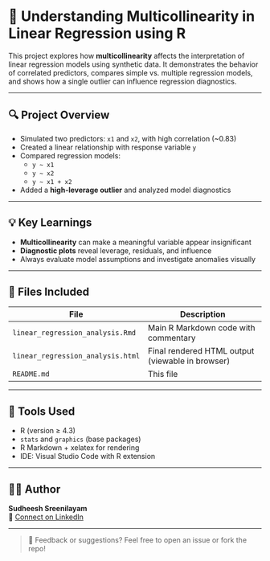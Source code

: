 # 🧠 Understanding Multicollinearity in Linear Regression using R

This project explores how **multicollinearity** affects the interpretation of linear regression models using synthetic data. It demonstrates the behavior of correlated predictors, compares simple vs. multiple regression models, and shows how a single outlier can influence regression diagnostics.

---

## 🔍 Project Overview

- Simulated two predictors: `x1` and `x2`, with high correlation (~0.83)
- Created a linear relationship with response variable `y`
- Compared regression models:
  - `y ~ x1`
  - `y ~ x2`
  - `y ~ x1 + x2`
- Added a **high-leverage outlier** and analyzed model diagnostics

---

## 💡 Key Learnings

- **Multicollinearity** can make a meaningful variable appear insignificant
- **Diagnostic plots** reveal leverage, residuals, and influence
- Always evaluate model assumptions and investigate anomalies visually

---

## 🧾 Files Included

| File | Description |
|------|-------------|
| `linear_regression_analysis.Rmd` | Main R Markdown code with commentary |
| `linear_regression_analysis.html` | Final rendered HTML output (viewable in browser) |
| `README.md` | This file |

---

## 🧰 Tools Used

- R (version ≥ 4.3)
- `stats` and `graphics` (base packages)
- R Markdown + xelatex for rendering
- IDE: Visual Studio Code with R extension

---

## 🧑‍💻 Author

**Sudheesh Sreenilayam**  
📎 [Connect on LinkedIn](https://www.linkedin.com/in/ssudheesh)

---

> 💬 Feedback or suggestions? Feel free to open an issue or fork the repo!
